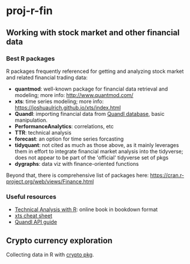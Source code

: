 # proj-r-fin

## Working with stock market and other financial data

### Best R packages

R packages frequently referenced for getting and analyzing stock market and related financial trading data:

* **quantmod**: well-known package for financial data retrieval and modeling; more info: http://www.quantmod.com/
* **xts**: time series modeling; more info: https://joshuaulrich.github.io/xts/index.html
* **Quandl**: importing financial data from [Quandl database](https://www.quandl.com/), basic manipulation. 
* **PerformanceAnalytics**: correlations, etc
* **TTR**: technical analysis
* **forecast**: an option for time series forcasting
* **tidyquant**: not cited as much as those above, as it mainly leverages them in effort to integrate financial market analysis into the tidyverse; does not appear to be part of the 'official' tidyverse set of pkgs 
* **dygraphs**: data viz with finance-oriented functions

Beyond that, there is comprehensive list of packages here:
https://cran.r-project.org/web/views/Finance.html

### Useful resources

* [Technical Analysis with R](https://bookdown.org/kochiuyu/Technical-Analysis-with-R/): online book in bookdown format
* [xts cheat sheet](https://www.datacamp.com/community/blog/r-xts-cheat-sheet)
* [Quandl API guide](https://docs.quandl.com/docs/getting-started)

## Crypto currency exploration

Collecting data in R with <a href="https://cran.r-project.org/web/packages/crypto/readme/README.html">crypto pkg</a>.
